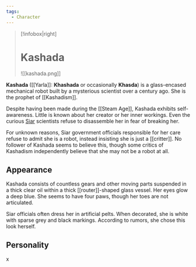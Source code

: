 ```yaml
---
tags:
  - Character
---
```

> [!infobox|right]
> 
> # Kashada
> ![[kashada.png]]

**Kashada** ([[Yarla]]: **Khashada** or occasionally **Khasda**) is a glass-encased mechanical robot built by a mysterious scientist over a century ago. She is the prophet of [[Kashadism]].

Despite having been made during the [[Steam Age]], Kashada exhibits self-awareness. Little is known about her creator or her inner workings. Even the curious [Siar](Siarki.md) scientists refuse to disassemble her in fear of breaking her.

For unknown reasons, Siar government officials responsible for her care refuse to admit she is a robot, instead insisting she is just a [[critter]]. No follower of Kashada seems to believe this, though some critics of Kashadism independently believe that she may not be a robot at all.
## Appearance
Kashada consists of countless gears and other moving parts suspended in a thick clear oil within a thick [[router]]-shaped glass vessel. Her eyes glow a deep blue. She seems to have four paws, though her toes are not articulated.

Siar officials often dress her in artificial pelts. When decorated, she is white with sparse grey and black markings. According to rumors, she chose this look herself.
## Personality
x
